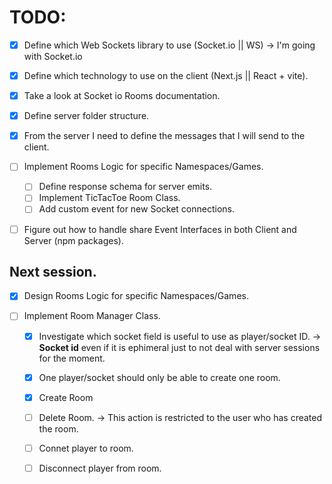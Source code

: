 # TODO:

- [x] Define which Web Sockets library to use (Socket.io || WS) -> I'm going with Socket.io
- [x] Define which technology to use on the client (Next.js || React + vite).
- [x] Take a look at Socket io Rooms documentation.
- [x] Define server folder structure.
- [x] From the server I need to define the messages that I will send to the client.

- [ ] Implement Rooms Logic for specific Namespaces/Games.
    - [ ] Define response schema for server emits.
    - [ ] Implement TicTacToe Room Class.
    - [ ] Add custom event for new Socket connections.

- [ ] Figure out how to handle share Event Interfaces in both Client and Server (npm packages).


## Next session.
- [x] Design Rooms Logic for specific Namespaces/Games.

- [ ] Implement Room Manager Class.
    - [x] Investigate which socket field is useful to use as player/socket ID. -> **Socket id** even if it is ephimeral just to not deal with server sessions for the moment.
    - [x] One player/socket should only be able to create one room.
    - [x] Create Room
    - [ ] Delete Room. -> This action is restricted to the user who has created the room.
    - [ ] Connet player to room.
    - [ ] Disconnect player from room.

